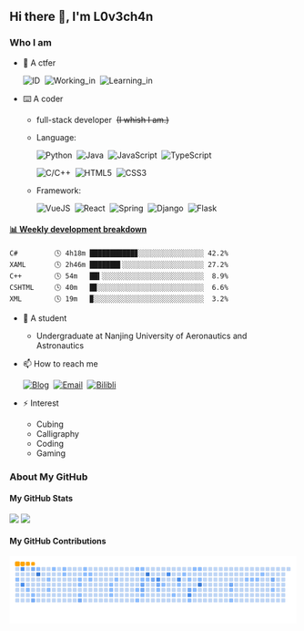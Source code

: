 ## Hi there 👋, I'm L0v3ch4n

### Who I am

- 🚩 A ctfer

  ![ID](https://img.shields.io/badge/ID-L0v3ch4n-blue)&nbsp;&nbsp;![Working_in](https://img.shields.io/badge/Working_in-Crypto-green)&nbsp;&nbsp;![Learning_in](https://img.shields.io/badge/Learning_in-AI-pink)

- ⌨️ A coder
  - full-stack developer&nbsp;&nbsp;~~(I whish I am.)~~
  - Language:

    ![Python](https://img.shields.io/badge/Main-Python-blue?logo=Python)&nbsp;&nbsp;![Java](https://img.shields.io/badge/Main-Java-orange?logo=Java)&nbsp;&nbsp;![JavaScript](https://img.shields.io/badge/Main-JavaScript-yellow?logo=JavaScript)&nbsp;&nbsp;![TypeScript](https://img.shields.io/badge/Main-TypeScript-00599C?logo=TypeScript)

    ![C/C++](https://img.shields.io/badge/Other-C%2FC%2B%2B-blue?logo=C)&nbsp;&nbsp;![HTML5](https://img.shields.io/badge/Other-HTML5-E34F26?logo=HTML5)&nbsp;&nbsp;![CSS3](https://img.shields.io/badge/Other-CSS3-1572B6?logo=CSS3)

  - Framework:

    ![VueJS](https://img.shields.io/badge/Vue.js-35495e.svg?logo=vue.js&logoColor=4FC08D)&nbsp;&nbsp;![React](https://img.shields.io/badge/React-20232a.svg?logo=react&logoColor=61DAFB)&nbsp;&nbsp;![Spring](https://img.shields.io/badge/Spring-6DB33F.svg?logo=spring&logoColor=white)&nbsp;&nbsp;![Django](https://img.shields.io/badge/Django-092E20.svg?logo=django&logoColor=white)&nbsp;&nbsp;![Flask](https://img.shields.io/badge/Flask-000.svg?logo=flask&logoColor=white)

<!-- Waka Box -->
  <!-- waka-box start -->
#### <a href="https://gist.github.com/4a7eb433b1567bd06dc5d33eaeb5cde9" target="_blank">📊 Weekly development breakdown</a>
```text
C#         🕓 4h18m ███████████▊░░░░░░░░░░░░░░░░ 42.2%
XAML       🕓 2h46m ███████▌░░░░░░░░░░░░░░░░░░░░ 27.2%
C++        🕓 54m   ██▍░░░░░░░░░░░░░░░░░░░░░░░░░  8.9%
CSHTML     🕓 40m   █▊░░░░░░░░░░░░░░░░░░░░░░░░░░  6.6%
XML        🕓 19m   ▉░░░░░░░░░░░░░░░░░░░░░░░░░░░  3.2%
```
<!-- Powered by https://github.com/YouEclipse/waka-box-go . -->
<!-- waka-box end -->

- 📖 A student
  - Undergraduate at Nanjing University of Aeronautics and Astronautics

- 📫 How to reach me

  [![Blog](https://img.shields.io/badge/Blog-black?logo=RSS)](https://blog.l0v3ch4n.top)&nbsp;&nbsp;[![Email](https://img.shields.io/badge/Gmail-D14836?logo=gmail&logoColor=white)](mailto:lovechan@nuaa.edu.cn)&nbsp;&nbsp;[![Bilibli](https://img.shields.io/badge/Bilibili-FB7299?logo=Bilibili)](https://b23.tv/1Y5XwJk)

- ⚡ Interest
  - Cubing
  - Calligraphy
  - Coding
  - Gaming

### About My GitHub

#### My GitHub Stats
<!-- GitHub stats -->
<picture>
  <source
    srcset="https://github-readme-stats.vercel.app/api?username=Cuber-Wei&show_icons=true&hide_border=true&line_height=24&theme=dark&t=1"
    media="(prefers-color-scheme: dark)"
  />
  <img src="https://github-readme-stats.vercel.app/api?username=Cuber-Wei&show_icons=true&hide_border=true&line_height=24&t=1" />
</picture>
<picture>
  <source
    srcset="https://github-readme-stats.vercel.app/api/top-langs/?username=Cuber-Wei&layout=compact&hide_border=true&langs_count=8&theme=dark"
    media="(prefers-color-scheme: dark)"
  />
  <img src="https://github-readme-stats.vercel.app/api/top-langs/?username=Cuber-Wei&layout=compact&hide_border=true&langs_count=8" />
</picture>

#### My GitHub Contributions
<!-- GitHub snk -->
<picture>
  <source media="(prefers-color-scheme: dark)" srcset="https://raw.githubusercontent.com/Cuber-Wei/Cuber-Wei/output/github-snake-dark.svg" />
  <source media="(prefers-color-scheme: light)" srcset="https://raw.githubusercontent.com/Cuber-Wei/Cuber-Wei/output/ocean.gif" />
  <img alt="github-snake" src="https://raw.githubusercontent.com/Cuber-Wei/Cuber-Wei/output/ocean.gif" />
</picture>
